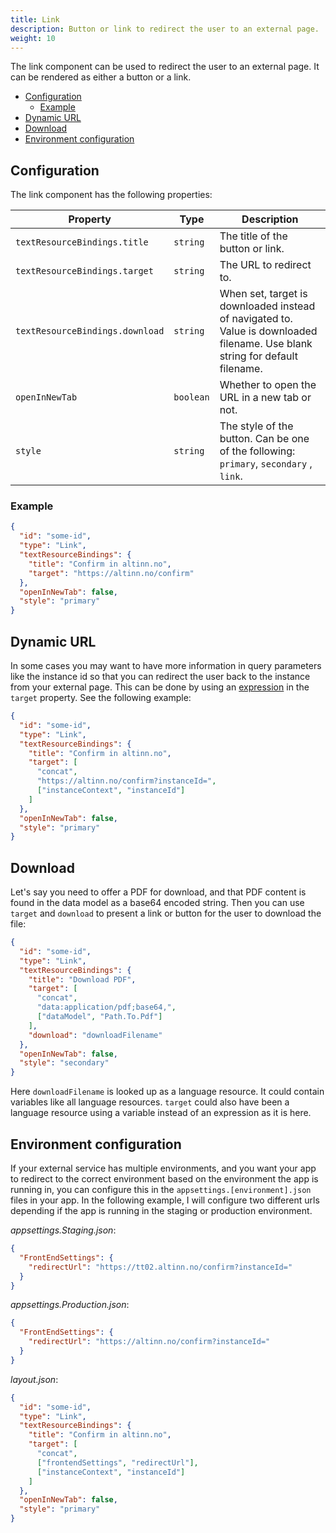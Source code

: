 ```yaml
---
title: Link
description: Button or link to redirect the user to an external page.
weight: 10
---
```


The link component can be used to redirect the user to an external page. It can be rendered as either a button or a link.

- [Configuration](#configuration)
  - [Example](#example)
- [Dynamic URL](#dynamic-url)
- [Download](#download)
- [Environment configuration](#environment-configuration)

## Configuration

The link component has the following properties:

| Property                        | Type      | Description                                                                            |
| ------------------------------- | --------- | -------------------------------------------------------------------------------------- |
| `textResourceBindings.title`    | `string`  | The title of the button or link.                                                       |
| `textResourceBindings.target`   | `string`  | The URL to redirect to.                                                                |
| `textResourceBindings.download` | `string`  | When set, target is downloaded instead of navigated to. Value is downloaded filename. Use blank string for default filename. |
| `openInNewTab`                  | `boolean` | Whether to open the URL in a new tab or not.                                           |
| `style`                         | `string`  | The style of the button. Can be one of the following: `primary`, `secondary` , `link`. |

### Example

```json
{
  "id": "some-id",
  "type": "Link",
  "textResourceBindings": {
    "title": "Confirm in altinn.no",
    "target": "https://altinn.no/confirm"
  },
  "openInNewTab": false,
  "style": "primary"
}
```

## Dynamic URL

In some cases you may want to have more information in query parameters like the instance id so that you can redirect the user back to the instance from your external page.
This can be done by using an [expression](/altinn-studio/v8/reference/logic/expressions) in the `target` property. See the following example:

```json
{
  "id": "some-id",
  "type": "Link",
  "textResourceBindings": {
    "title": "Confirm in altinn.no",
    "target": [
      "concat",
      "https://altinn.no/confirm?instanceId=",
      ["instanceContext", "instanceId"]
    ]
  },
  "openInNewTab": false,
  "style": "primary"
}
```

## Download

Let's say you need to offer a PDF for download, and that PDF content is found in the data model as a base64 encoded string. Then you can use `target` and `download` to present a link or button for the user to download the file:

```json
{
  "id": "some-id",
  "type": "Link",
  "textResourceBindings": {
    "title": "Download PDF",
    "target": [
      "concat",
      "data:application/pdf;base64,",
      ["dataModel", "Path.To.Pdf"]
    ],
    "download": "downloadFilename"
  },
  "openInNewTab": false,
  "style": "secondary"
}
```

Here `downloadFilename` is looked up as a language resource. It could contain variables like all language resources. `target` could also have been a language resource using a variable instead of an expression as it is here.

## Environment configuration

If your external service has multiple environments, and you want your app to redirect to the correct environment based on the environment the app is running in, you can configure this in the `appsettings.[environment].json` files in your app.
In the following example, I will configure two different urls depending if the app is running in the staging or production environment.

_appsettings.Staging.json_:

```json
{
  "FrontEndSettings": {
    "redirectUrl": "https://tt02.altinn.no/confirm?instanceId="
  }
}
```

_appsettings.Production.json_:

```json
{
  "FrontEndSettings": {
    "redirectUrl": "https://altinn.no/confirm?instanceId="
  }
}
```

_layout.json_:

```json
{
  "id": "some-id",
  "type": "Link",
  "textResourceBindings": {
    "title": "Confirm in altinn.no",
    "target": [
      "concat",
      ["frontendSettings", "redirectUrl"],
      ["instanceContext", "instanceId"]
    ]
  },
  "openInNewTab": false,
  "style": "primary"
}
```
